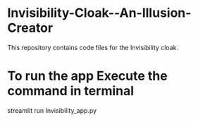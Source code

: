 # Invisibility-Cloak--An-Illusion-Creator
This repository contains code files for the Invisibility cloak.
# To run the app Execute the command in terminal
streamlit run Invisibility_app.py
